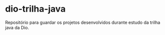 # dio-trilha-java

Repositório para guardar os projetos desenvolvidos durante estudo da trilha java da Dio.
